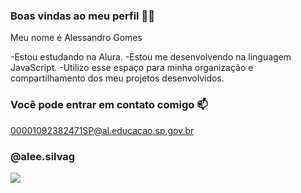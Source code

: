 ### Boas vindas ao meu perfil 💙💙

Meu nome é Alessandro Gomes

-Estou estudando na Alura.
-Estou me desenvolvendo na linguagem JavaScript.
-Utilizo esse espaço para minha organização e compartilhamento dos meu projetos desenvolvidos.

### Você pode entrar em contato comigo 📫
00001092382471SP@al.educacao.sp.gov.br

### @alee.silvag


![](https://media1.tenor.com/images/21f9326a1af5988929aed29fa6d607a7/tenor.gif?itemid=13766828)

